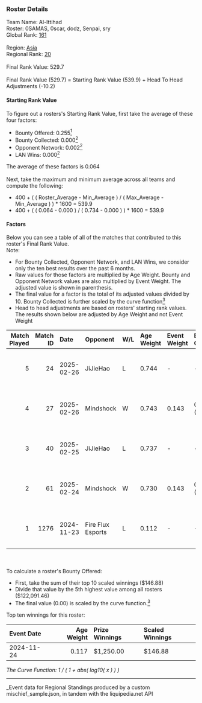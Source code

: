 ### Roster Details<br />
Team Name: Al-Ittihad<br />
Roster: 0SAMAS, 0scar, dodz, Senpai, sry<br />
Global Rank: [161](../../standings_global_2025_05_05.md)<br />
<br />
Region: [Asia]( ../../standings_asia_2025_05_05.md)<br />
Regional Rank: [20]( ../../standings_asia_2025_05_05.md)<br />
<br />
Final Rank Value:  529.7<br />
<br />
Final Rank Value (529.7) = Starting Rank Value (539.9) + Head To Head Adjustments (-10.2)<br />

#### Starting Rank Value<br />
To figure out a rosters's Starting Rank Value, first take the average of these four factors:<br />
- Bounty Offered: 0.255[<sup>1</sup>](#table2)
- Bounty Collected: 0.000[<sup>2</sup>](#table1)
- Opponent Network: 0.002[<sup>2</sup>](#table1)
- LAN Wins: 0.000[<sup>2</sup>](#table1)

The average of these factors is 0.064<br />
<br />
Next, take the maximum and minimum average across all teams and compute the following:<br />
- 400 + ( ( Roster_Average - Min_Average ) / ( Max_Average - Min_Average ) ) * 1600 = 539.9
- 400 + ( ( 0.064 - 0.000 ) / ( 0.734 - 0.000 ) ) * 1600 = 539.9


#### Factors<br />
Below you can see a table of all of the matches that contributed to this roster's Final Rank Value.<br />
Note:<br />

- For Bounty Collected, Opponent Network, and LAN Wins, we consider only the ten best results over the past 6 months.
- Raw values for those factors are multiplied by Age Weight. Bounty and Opponent Network values are also multiplied by Event Weight. The adjusted value is shown in parenthesis.
- The final value for a factor is the total of its adjusted values divided by 10. Bounty Collected is further scaled by the curve function[<sup>3</sup>](#curveFunction)
- Head to head adjustments are based on rosters' starting rank values. The results shown below are adjusted by Age Weight and not Event Weight
<span id="table1"></span><br />


| Match Played | Match ID | Date       | Opponent          | W/L | Age Weight | Event Weight | Bounty Collected | Opponent Network | LAN Wins  | H2H Adj. | Roster                            |
| -: | -: | :- | :- | :- | :- | :- | :- | :- | :- | -: | :- |
|            5 |       24 | 2025-02-26 | JiJieHao          | L   | 0.744      | -            | -                | -                | -         |   -11.80 | 0SAMAS, 0scar, dodz, Senpai, sry  |
|            4 |       27 | 2025-02-26 | Mindshock         | W   | 0.743      | 0.143        | 0.000 (0.000)    | 0.082 (0.009)    | 0 (0.000) |     7.46 | 0SAMAS, 0scar, dodz, Senpai, sry  |
|            3 |       40 | 2025-02-25 | JiJieHao          | L   | 0.737      | -            | -                | -                | -         |   -12.23 | 0SAMAS, 0scar, dodz, Senpai, sry  |
|            2 |       61 | 2025-02-24 | Mindshock         | W   | 0.730      | 0.143        | 0.000 (0.000)    | 0.082 (0.009)    | 0 (0.000) |     7.09 | 0SAMAS, 0scar, dodz, Senpai, sry  |
|            1 |     1276 | 2024-11-23 | Fire Flux Esports | L   | 0.112      | -            | -                | -                | -         |    -0.74 | 0SAMAS, 0scar, Dodal, NAKO, ViTaL |

<br />
<span id="table2"></span><br />
To calculate a roster's Bounty Offered:<br />

- First, take the sum of their top 10 scaled winnings ($146.88)
- Divide that value by the 5th highest value among all rosters ($122,091.46)
- The final value (0.00) is scaled by the curve function.[<sup>3</sup>](#curveFunction)

Top ten winnings for this roster:<br />

| Event Date | Age Weight | Prize Winnings | Scaled Winnings |
| :- | -: | :- | :- |
| 2024-11-24 |      0.117 | $1,250.00      | $146.88         |


<span id="curveFunction"></span>_The Curve Function: 1 / ( 1 + abs( log10( x ) ) )_<br />

---
_Event data for Regional Standings produced by a custom mischief_sample.json, in tandem with the liquipedia.net API<br />
